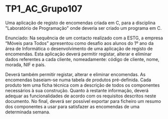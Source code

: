 # TP1_AC_Grupo107
Uma aplicação de registo de encomendas criada em C, para a disciplina "Laboratório de Programação" onde deveria ser criado um programa em C.

Enunciado:
Na sequência de um contacto realizado com a ESTG, a empresa “Móveis para Todos”
apresentou como desafio aos alunos do 1º ano da área de Informática o desenvolvimento de
uma aplicação de registo de encomendas.
Esta aplicação deverá permitir registar, alterar e eliminar dados referentes a cada cliente,
nomeadamente: código de cliente, nome, morada, NIF e país.

Deverá também permitir registar, alterar e eliminar encomendas. As encomendas baseiam-se
numa tabela de produtos pré-definida. Cada produto tem uma ficha técnica com a descrição de
todos os componentes necessários à sua construção.
Quanto à restante informação, deverá adequar as funcionalidades de acordo com os requisitos
descritos neste documento.
No final, deverá ser possível exportar para ficheiro um resumo dos componentes a usar para
satisfazer as encomendas de uma determinada semana.
